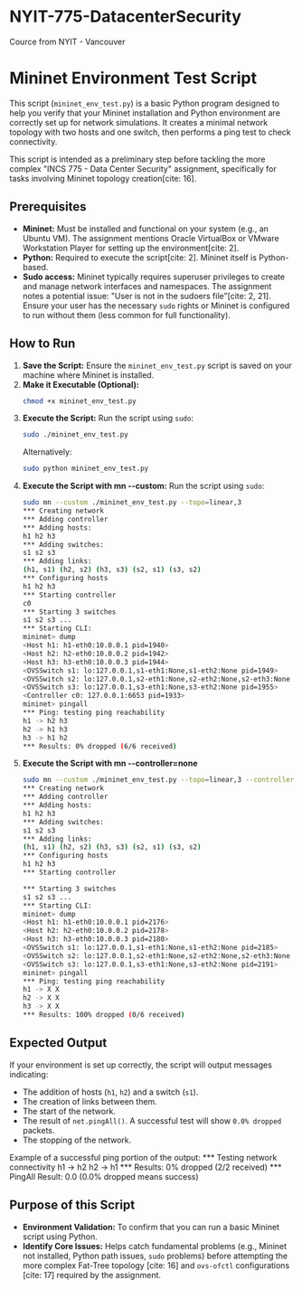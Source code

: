 # NYIT-775-DatacenterSecurity
Cource from NYIT - Vancouver


# Mininet Environment Test Script

This script (`mininet_env_test.py`) is a basic Python program designed to help you verify that your Mininet installation and Python environment are correctly set up for network simulations. It creates a minimal network topology with two hosts and one switch, then performs a ping test to check connectivity.

This script is intended as a preliminary step before tackling the more complex "INCS 775 - Data Center Security" assignment, specifically for tasks involving Mininet topology creation[cite: 16].

## Prerequisites

* **Mininet:** Must be installed and functional on your system (e.g., an Ubuntu VM). The assignment mentions Oracle VirtualBox or VMware Workstation Player for setting up the environment[cite: 2].
* **Python:** Required to execute the script[cite: 2]. Mininet itself is Python-based.
* **Sudo access:** Mininet typically requires superuser privileges to create and manage network interfaces and namespaces. The assignment notes a potential issue: "User is not in the sudoers file"[cite: 2, 21]. Ensure your user has the necessary `sudo` rights or Mininet is configured to run without them (less common for full functionality).

## How to Run

1.  **Save the Script:** Ensure the `mininet_env_test.py` script is saved on your machine where Mininet is installed.
2.  **Make it Executable (Optional):**
    ```bash
    chmod +x mininet_env_test.py
    ```
3.  **Execute the Script:**
    Run the script using `sudo`:
    ```bash
    sudo ./mininet_env_test.py
    ```
    Alternatively:
    ```bash
    sudo python mininet_env_test.py
    ```
4. **Execute the Script with mn --custom:**
    Run the script using `sudo`:
    ```bash
    sudo mn --custom ./mininet_env_test.py --topo=linear,3
    *** Creating network
    *** Adding controller
    *** Adding hosts:
    h1 h2 h3
    *** Adding switches:
    s1 s2 s3
    *** Adding links:
    (h1, s1) (h2, s2) (h3, s3) (s2, s1) (s3, s2)
    *** Configuring hosts
    h1 h2 h3
    *** Starting controller
    c0
    *** Starting 3 switches
    s1 s2 s3 ...
    *** Starting CLI:
    mininet> dump
    <Host h1: h1-eth0:10.0.0.1 pid=1940>
    <Host h2: h2-eth0:10.0.0.2 pid=1942>
    <Host h3: h3-eth0:10.0.0.3 pid=1944>
    <OVSSwitch s1: lo:127.0.0.1,s1-eth1:None,s1-eth2:None pid=1949>
    <OVSSwitch s2: lo:127.0.0.1,s2-eth1:None,s2-eth2:None,s2-eth3:None pid=1952>
    <OVSSwitch s3: lo:127.0.0.1,s3-eth1:None,s3-eth2:None pid=1955>
    <Controller c0: 127.0.0.1:6653 pid=1933>
    mininet> pingall
    *** Ping: testing ping reachability
    h1 -> h2 h3
    h2 -> h1 h3
    h3 -> h1 h2
    *** Results: 0% dropped (6/6 received)
    ```
5. **Execute the Script with mn --controller=none**
    ```bash
    sudo mn --custom ./mininet_env_test.py --topo=linear,3 --controller=none
    *** Creating network
    *** Adding controller
    *** Adding hosts:
    h1 h2 h3
    *** Adding switches:
    s1 s2 s3
    *** Adding links:
    (h1, s1) (h2, s2) (h3, s3) (s2, s1) (s3, s2)
    *** Configuring hosts
    h1 h2 h3
    *** Starting controller
    
    *** Starting 3 switches
    s1 s2 s3 ...
    *** Starting CLI:
    mininet> dump
    <Host h1: h1-eth0:10.0.0.1 pid=2176>
    <Host h2: h2-eth0:10.0.0.2 pid=2178>
    <Host h3: h3-eth0:10.0.0.3 pid=2180>
    <OVSSwitch s1: lo:127.0.0.1,s1-eth1:None,s1-eth2:None pid=2185>
    <OVSSwitch s2: lo:127.0.0.1,s2-eth1:None,s2-eth2:None,s2-eth3:None pid=2188>
    <OVSSwitch s3: lo:127.0.0.1,s3-eth1:None,s3-eth2:None pid=2191>
    mininet> pingall
    *** Ping: testing ping reachability
    h1 -> X X
    h2 -> X X
    h3 -> X X
    *** Results: 100% dropped (0/6 received)
    ```
## Expected Output

If your environment is set up correctly, the script will output messages indicating:
* The addition of hosts (`h1`, `h2`) and a switch (`s1`).
* The creation of links between them.
* The start of the network.
* The result of `net.pingAll()`. A successful test will show `0.0% dropped` packets.
* The stopping of the network.

Example of a successful ping portion of the output:
*** Testing network connectivity
h1 -> h2
h2 -> h1
*** Results: 0% dropped (2/2 received)
*** PingAll Result: 0.0 (0.0% dropped means success)


## Purpose of this Script

* **Environment Validation:** To confirm that you can run a basic Mininet script using Python.
* **Identify Core Issues:** Helps catch fundamental problems (e.g., Mininet not installed, Python path issues, `sudo` problems) before attempting the more complex Fat-Tree topology [cite: 16] and `ovs-ofctl` configurations [cite: 17] required by the assignment.
